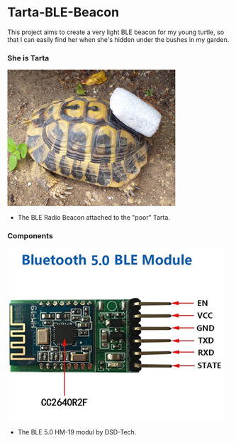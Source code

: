 # Tarta-BLE-Beacon

This project aims to create a very light BLE beacon for my young turtle, so that I can easily find her when she's hidden under the bushes in my garden.

### She is Tarta

[![](https://github.com/guido57/Tarta-BLE-Beacon/blob/main/PIctures/Tarta.PNG)](https://github.com/guido57/Tarta-BLE-Beacon/blob/main/PIctures/Tarta.PNG)
- The BLE Radio Beacon attached to the "poor" Tarta.

### Components

[![](PIctures/HM-19.PNG)](PIctures/HM-19.PNG)
- The BLE 5.0 HM-19 modul by DSD-Tech.


